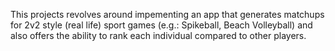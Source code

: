 This projects revolves around impementing an app that generates matchups for 2v2 style (real life) sport games (e.g.: Spikeball, Beach Volleyball) and also offers the ability to rank each individual compared to other players.

